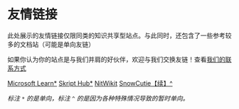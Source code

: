 # 友情链接

此处展示的友情链接仅限同类的知识共享型站点。与此同时，还包含了一些参考较多的文档站（可能是单向友链）

如果你认为你的站点是与我们并肩的好伙伴，欢迎与我们交换友链！查看[我们的联系方式](/zhCN/guide/contact)

<div class="exlinks" style="margin-top: .8rem;">
    <a class="bitter exlink" target="_blank" href="https://learn.microsoft.com/" title="微软官方文档">Microsoft Learn*</a>
    <a class="bitter exlink" target="_blank" href="https://skripthub.net/" title="第三方Skript文档">Skript Hub*</a>
    <a class="bitter exlink" target="_blank" href="https://yizhan.wiki/NitWikit/" title="笨蛋 MC 开服教程">NitWikit</a>
    <a class="bitter exlink" target="_blank" href="https://github.com/SnowCutieOwO/Continue" title="SnowCutie 插件文档翻译合集">SnowCutie【续】^</a>
</div>


*标注 `*` 的是单向，标注 `^` 的是因为各种特殊情况导致的暂时单向。*
